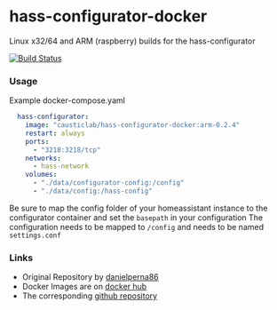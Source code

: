 # hass-configurator-docker
Linux x32/64 and ARM (raspberry) builds for the hass-configurator

[![Build Status](https://travis-ci.org/CausticLab/hass-configurator-docker.svg?branch=0.2.4)](https://travis-ci.org/CausticLab/hass-configurator-docker)


### Usage

Example docker-compose.yaml
```yaml
  hass-configurator:
    image: "causticlab/hass-configurator-docker:arm-0.2.4"
    restart: always
    ports:
      - "3218:3218/tcp"
    networks:
      - hass-network
    volumes:
      - "./data/configurator-config:/config"
      - "./data/config:/hass-config"
```
Be sure to map the config folder of your homeassistant instance to the configurator container and set the `basepath` in your configuration 
The configuration needs to be mapped to `/config` and needs to be named `settings.conf`


### Links

- Original Repository by [danielperna86](https://github.com/danielperna84/hass-configurator)
- Docker Images are on [docker hub](https://hub.docker.com/r/causticlab/hass-configurator-docker/)
- The corresponding [github repository](https://github.com/CausticLab/hass-configurator-docker)